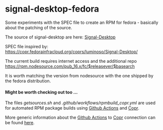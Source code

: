 # signal-desktop-fedora

Some experiments with the SPEC file to create an RPM for fedora - basically about the patching of the source.

The source of signal-desktop are here: [Signal-Desktop](https://github.com/signalapp/Signal-Desktop)

SPEC file inspired by: https://copr.fedorainfracloud.org/coprs/luminoso/Signal-Desktop/

The current build requires internet access and the additional repo https://rpm.nodesource.com/pub_16.x/fc/$releasever/$basearch

It is worth matching the version from nodesource with the one shipped by the fedora distribution.

#### Might be worth checking out too ...

The files *getsources.sh* and *.github/workflows/rpmbuild_copr.yml* are used for automated RPM package builds using [Github Actions](https://github.com/useidel/signal-desktop-fedora/actions) and [Copr](https://copr.fedorainfracloud.org/coprs/useidel/signal-desktop/).

More generic information about the [Github Actions](https://github.com/features/actions) to [Copr](https://copr.fedorainfracloud.org/) connection can be found [here](https://github.com/useidel/copr-build-test).



